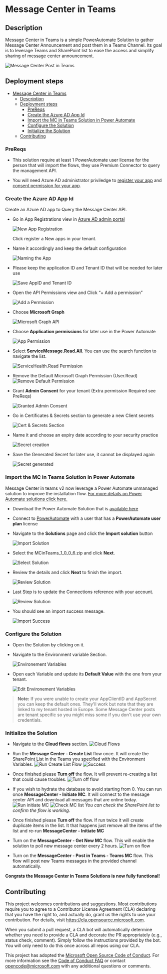 # Message Center in Teams


## Description

Message Center in Teams is a simple PowerAutomate Solution to gather Message Center Announcement and post them in a Teams Channel.
Its goal is to leverage Teams and SharePoint list to ease the access and simplify sharing of message center announcement.

![Message Center Post in Teams](https://github.com/ericsche/MCinTeams/blob/main/Screenshots/Picture1.png)

## Deployment steps

- [Message Center in Teams](#message-center-in-teams)
  - [Description](#description)
  - [Deployment steps](#deployment-steps)
    - [PreReqs](#prereqs)
    - [Create the Azure AD App Id](#create-the-azure-ad-app-id)
    - [Import the MC in Teams Solution in Power Automate](#import-the-mc-in-teams-solution-in-power-automate)
    - [Configure the Solution](#configure-the-solution)
    - [Initialize the Solution](#initialize-the-solution)
  - [Contributing](#contributing)

### PreReqs

- This solution require at least 1 PowerAutomate user license for the person that will import the flows, they use Premium Connector to query the management API.

- You will need Azure AD administrator priviledge to [register your app](https://docs.microsoft.com/en-us/azure/active-directory/develop/howto-create-service-principal-portal#permissions-required-for-registering-an-app) and [consent permission for your app](https://docs.microsoft.com/en-us/azure/active-directory/manage-apps/grant-admin-consent#grant-admin-consent-in-app-registrations).

### Create the Azure AD App Id

Create an Azure AD app to Query the Message Center API.

- Go in App Registrations view in [Azure AD admin portal](https://aad.portal.azure.com/#blade/Microsoft_AAD_IAM/ActiveDirectoryMenuBlade/RegisteredApps)

    ![New App Registration](Screenshots/Picture2.png)

    Click register a New apps in your tenant.
- Name it accordingly and keep the default configuration

    ![Naming the App](Screenshots/Picture3.png)

- Please keep the application ID and Tenant ID that will be needed for later use

    ![Save AppID and Tenant ID](Screenshots/Picture4.png)

- Open the API Permissions view and Click “+ Add a permission”

    ![Add a Permission](Screenshots/Picture5.png)

- Choose **Microsoft Graph**

    ![Microsoft Graph API](Screenshots/Solutions16.png)

- Choose **Application permissions** for later use in the Power Automate

     ![App Permission](Screenshots/Solutions17.png)

- Select **ServiceMessage.Read.All**. You can use the search function to navigate the list.

    ![ServiceHealth.Read Permission](Screenshots/Solutions18.png)

- Remove the Default Microsoft Graph Permission (User.Read)
    ![Remove Default Permission](Screenshots/Picture9.png)

- Grant **Admin Consent** for your tenant (Extra permission Required see PreReqs)

    ![Granted Admin Consent](Screenshots/Solutions19.png)

- Go in Certificates & Secrets section to generate a new Client secrets

    ![Cert & Secrets Section](Screenshots/Picture12.png)

- Name it and choose an expiry date according to your security practice

    ![Secret creation](Screenshots/Picture13.png)

- Save the Generated Secret for later use, it cannot be displayed again

    ![Secret generated](Screenshots/Picture14.png)

### Import the MC in Teams Solution in Power Automate

Message Center in teams v2 now leverage a Power Automate unmanaged solution to improve the installation flow. [For more details on Power Automate solutions click here.](https://docs.microsoft.com/en-us/power-automate/overview-solution-flows)

- Download the Power Automate Solution that is [available here](https://github.com/ericsche/MCinTeams/blob/main/MCinTeams_1_0_0_6.zip)

- Connect to [PowerAutomate](https://flow.microsoft.com/) with a user that has a **PowerAutomate user plan** license
  
- Navigate to the **Solutions** page and click the **Import solution** button
  
  ![Import Solution](Screenshots/Solutions01.png)

- Select the MCinTeams_1_0_0_6.zip and click **Next**.
  
  ![Select Solution](Screenshots/Solutions02.png)

- Review the details and click **Next** to finish the import.
  
  ![Review Solution](Screenshots/Solutions03.png)

- Last Step is to update the Connections reference with your account.

  ![Review Solution](Screenshots/Solutions04.png)

- You should see an import success message.
  
  ![Import Success](Screenshots/Solutions05.png)

### Configure the Solution

- Open the Solution by clicking on it.

- Navigate to the Environment variable Section.
  
  ![Environement Variables](Screenshots/Solutions06.png)

- Open each Variable and update its **Default Value** with the one from your tenant.
  
  ![Edit Environement Variables](Screenshots/Solutions07.png)

> **Note:** If you were unable to create your AppClientID and AppSecret you can keep the default ones. They'll work but note that they are linked to my tenant hosted in Europe. Some Message Center posts are tenant specific so you might miss some if you don't use your own credentials.

### Initialize the Solution

- Navigate to the **Cloud flows** section.
  ![Cloud Flows](Screenshots/Solutions08.png)

- Run the **Message Center - Create List** flow once. It will create the SharePoint List in the Teams you specified with the Environment Variables.
  ![Run Create List Flow](Screenshots/Solutions09.png)
  ![Success](Screenshots/Solutions10.png)

- Once finished please **Turn off** the flow. It will prevent re-creating a list that could cause troubles.
  ![Turn off flow](Screenshots/Solutions11.png)

- If you wish to hydrate the database to avoid starting from 0. You can run once **MessageCenter - Initiate MC**. It will connect to the message center API and download all messages that are online today.
  ![Run initiate MC](Screenshots/Solutions12.png)
  ![Check MC list](Screenshots/Solutions13.png)
  _You can check the SharePoint list to confirm the flow is working._

- Once finished  please **Turn off** the flow. If run twice it will create duplicate items in the list. It that happens just remove all the items of the list and re-run **MessageCenter - Initiate MC**

- Turn on the **MessageCenter - Get New MC** flow. This will enable the solution to poll new message center every 2 hours.
  ![Turn on flow](Screenshots/Solutions14.png)

- Turn on the **MessageCenter - Post in Teams - Teams MC** flow. This flow will post new Teams messages in the provided channel automatically.
  
**Congrats the Message Center in Teams Solutions is now fully functional!**

## Contributing

This project welcomes contributions and suggestions.  Most contributions require you to agree to a
Contributor License Agreement (CLA) declaring that you have the right to, and actually do, grant us
the rights to use your contribution. For details, visit https://cla.opensource.microsoft.com.

When you submit a pull request, a CLA bot will automatically determine whether you need to provide
a CLA and decorate the PR appropriately (e.g., status check, comment). Simply follow the instructions
provided by the bot. You will only need to do this once across all repos using our CLA.

This project has adopted the [Microsoft Open Source Code of Conduct](https://opensource.microsoft.com/codeofconduct/).
For more information see the [Code of Conduct FAQ](https://opensource.microsoft.com/codeofconduct/faq/) or
contact [opencode@microsoft.com](mailto:opencode@microsoft.com) with any additional questions or comments.
